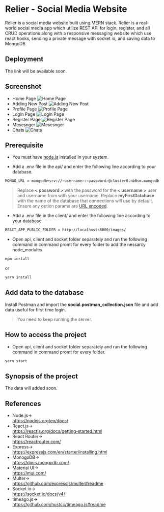 # Relier - Social Media Website

Relier is a social media website bulit using MERN stack.
Relier is a real-world social media app which utilize REST API for login, register, and all CRUD operations along with a responsive messaging website which use react hooks, sending a private message with socket io, and saving data to MongoDB.

## Deployment

The link will  be available soon.

## Screenshot

- Home Page 
![Home Page](https://github.com/arnavsharma2711/Social-Media-Website/blob/main/Screenshot/1.Home%20Page.png?raw=true "Home Page ")
- Adding New Post 
![Adding New Post ](https://github.com/arnavsharma2711/Social-Media-Website/blob/main/Screenshot/2.New%20Post.png?raw=true "Adding New Post ")
- Profile Page 
![Profile Page](https://github.com/arnavsharma2711/Social-Media-Website/blob/main/Screenshot/3.Profile%20Menu.png?raw=true "Profile Page")
- Login Page 
![Login Page](https://github.com/arnavsharma2711/Social-Media-Website/blob/main/Screenshot/4.Login%20Page.png?raw=true "Login Page")
- Register Page 
![Register Page](https://github.com/arnavsharma2711/Social-Media-Website/blob/main/Screenshot/5.Register%20Page.png?raw=true "Register Page")
- Mesesnger
![Mesesnger](https://github.com/arnavsharma2711/Social-Media-Website/blob/main/Screenshot/6.Mesesnger%20Menu.png?raw=true "Mesesnger")
- Chats 
![Chats](https://github.com/arnavsharma2711/Social-Media-Website/blob/main/Screenshot/7.Chats.png?raw=true "Chats")

## Prerequisite
* You must have [node.js](https://nodejs.org/en/download/) installed in your system.

* Add a .env file in the api/ and enter the following line according to your database.
```bash
MONGO_URL = mongodb+srv://<username>:<password>@cluster0.nb0sm.mongodb.net/myFirstDatabase?retryWrites=true&w=majority
```
>Replace **< password >** with the password for the **< username >** user and username from with your username.  Replace **myFirstDatabase** with the name of the database that connections will use by default.  Ensure any option params are  [URL encoded](https://dochub.mongodb.org/core/atlas-url-encoding).

* Add a .env file in the client/ and enter the following line according to your database.

```bash
REACT_APP_PUBLIC_FOLDER = http://localhost:8800/images/
```
* Open api, client and socket folder separately and run the following command in command promt for every folder to add the nessarcy node_modules.
```bash
npm install
```
or
```bash
yarn install
```
## Add data to the database
Install Postman and import the **social.postman_collection.json** file and add data useful for first time login.
>You need to keep running the server.
## How to access the project
-   Open api, client and socket folder separately and run the following command in command promt for every folder.
```bash
yarn start
```

## Synopsis of the project

The data will added soon.

## References
* Node.js->\
https://nodejs.org/en/docs/
* React.js->\
https://reactjs.org/docs/getting-started.html
* React Router->\
https://reactrouter.com/
* Express->\
https://expressjs.com/en/starter/installing.html
* MonogoDB->\
https://docs.mongodb.com/
* Material UI->\
https://mui.com/
* Multer->\
https://github.com/expressjs/multer#readme
* Socket.io->\
https://socket.io/docs/v4/
* timeago.js->\
https://github.com/hustcc/timeago.js#readme


